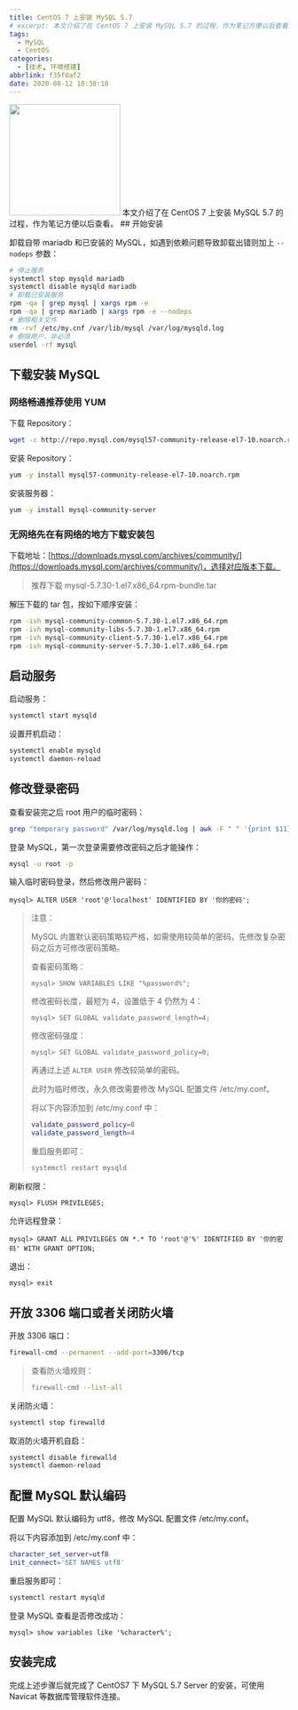 ```yaml
---
title: CentOS 7 上安装 MySQL 5.7
# excerpt: 本文介绍了在 CentOS 7 上安装 MySQL 5.7 的过程，作为笔记方便以后查看。
tags:
  - MySQL
  - CentOS
categories:
  - [技术, 环境搭建]
abbrlink: f35f8af2
date: 2020-08-12 18:38:18
---
```


<img src="https://cdn.jsdelivr.net/gh/LiLittleCat/PicBed/images/blog/how-to-install-mysql-on-centos.png" height="200px"/>
<!-- <img src="images/images.jfif"/> -->
<!-- ![how-to-install-mysql-on-centos](https://cdn.jsdelivr.net/gh/LiLittleCat/PicBed/images/blog/how-to-install-mysql-on-centos.png) -->
本文介绍了在 CentOS 7 上安装 MySQL 5.7 的过程，作为笔记方便以后查看。
<!-- more -->
## 开始安装

卸载自带 mariadb 和已安装的 MySQL，如遇到依赖问题导致卸载出错则加上 `--nodeps` 参数：

```sh
# 停止服务
systemctl stop mysqld mariadb
systemctl disable mysqld mariadb
# 卸载已安装服务
rpm -qa | grep mysql | xargs rpm -e
rpm -qa | grep mariadb | xargs rpm -e --nodeps
# 删除相关文件
rm -rvf /etc/my.cnf /var/lib/mysql /var/log/mysqld.log
# 删除用户，非必须
userdel -rf mysql
```

## 下载安装 MySQL

### 网络畅通推荐使用 YUM

下载 Repository：

```sh
wget -c http://repo.mysql.com/mysql57-community-release-el7-10.noarch.rpm #  -c 断点续传
```

安装 Repository：

```sh
yum -y install mysql57-community-release-el7-10.noarch.rpm
```

安装服务器：

```sh
yum -y install mysql-community-server
```

### 无网络先在有网络的地方下载安装包

下载地址：[https://downloads.mysql.com/archives/community/](https://downloads.mysql.com/archives/community/)，选择对应版本下载。

> 推荐下载 mysql-5.7.30-1.el7.x86_64.rpm-bundle.tar

解压下载的 tar 包，按如下顺序安装：

```sh
rpm -ivh mysql-community-common-5.7.30-1.el7.x86_64.rpm
rpm -ivh mysql-community-libs-5.7.30-1.el7.x86_64.rpm
rpm -ivh mysql-community-client-5.7.30-1.el7.x86_64.rpm
rpm -ivh mysql-community-server-5.7.30-1.el7.x86_64.rpm
```

## 启动服务

启动服务：

```sh
systemctl start mysqld
```

设置开机启动：

```sh
systemctl enable mysqld
systemctl daemon-reload
```

## 修改登录密码

查看安装完之后 root 用户的临时密码：

```sh
grep "temporary password" /var/log/mysqld.log | awk -F " " '{print $11}' | awk 'END{print}'
```

登录 MySQL，第一次登录需要修改密码之后才能操作：

```sh
mysql -u root -p
```

输入临时密码登录，然后修改用户密码：

```mysql
mysql> ALTER USER 'root'@'localhost' IDENTIFIED BY '你的密码';
```

> 注意：
>
> MySQL 内置默认密码策略较严格，如需使用较简单的密码，先修改复杂密码之后方可修改密码策略。
>
> 查看密码策略：
>
> ```mysql
> mysql> SHOW VARIABLES LIKE "%password%";
> ```
>
> 修改密码长度，最短为 4，设置低于 4 仍然为 4：
>
> ```mysql
> mysql> SET GLOBAL validate_password_length=4;
> ```
>
> 修改密码强度：
>
> ```mysql
> mysql> SET GLOBAL validate_password_policy=0;
> ```
>
> 再通过上述 `ALTER USER` 修改较简单的密码。
>
> 此时为临时修改，永久修改需要修改 MySQL 配置文件 /etc/my.conf。
>
> 将以下内容添加到 /etc/my.conf 中：
>
> ```sh
> validate_password_policy=0
> validate_password_length=4
> ```
>
> 重启服务即可：
>
> ```sh
> systemctl restart mysqld 
> ```

刷新权限：

```mysql
mysql> FLUSH PRIVILEGES;
```

允许远程登录：

```mysql
mysql> GRANT ALL PRIVILEGES ON *.* TO 'root'@'%' IDENTIFIED BY '你的密码' WITH GRANT OPTION;
```

退出：

```mysql
mysql> exit
```

## 开放 3306 端口或者关闭防火墙

开放 3306 端口：

```sh
firewall-cmd --permanent --add-port=3306/tcp
```

> 查看防火墙规则：
>
> ```sh
> firewall-cmd --list-all
> ```

关闭防火墙：

```sh
systemctl stop firewalld
```

取消防火墙开机自启：

```sh
systemctl disable firewalld
systemctl daemon-reload
```

## 配置 MySQL 默认编码

配置 MySQL 默认编码为 utf8，修改 MySQL 配置文件 /etc/my.conf。

将以下内容添加到 /etc/my.conf 中：

```sh
character_set_server=utf8
init_connect='SET NAMES utf8'
```

重启服务即可：

```sh
systemctl restart mysqld 
```

登录 MySQL 查看是否修改成功：

```mysql
mysql> show variables like '%character%';
```

## 安装完成

完成上述步骤后就完成了 CentOS7 下 MySQL 5.7 Server 的安装，可使用 Navicat 等数据库管理软件连接。